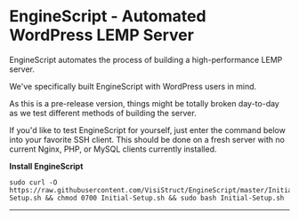 # **EngineScript - Automated WordPress LEMP Server**

EngineScript automates the process of building a high-performance LEMP server.

We've specifically built EngineScript with WordPress users in mind.

As this is a pre-release version, things might be totally broken day-to-day as we test different methods of building the server.

If you'd like to test EngineScript for yourself, just enter the command below into your favorite SSH client. This should be done on a fresh server with no current Nginx, PHP, or MySQL clients currently installed.

**Install EngineScript**
```shell
sudo curl -O https://raw.githubusercontent.com/VisiStruct/EngineScript/master/Initial-Setup.sh && chmod 0700 Initial-Setup.sh && sudo bash Initial-Setup.sh
```

----------
